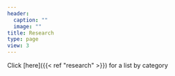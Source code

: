 ```yaml
---
header:
  caption: ""
  image: ""
title: Research
type: page
view: 3
---
```

Click [here]({{< ref "research" >}}) for a list by category